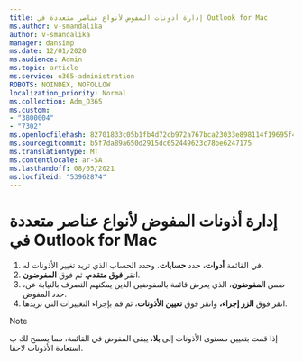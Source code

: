 ```yaml
---
title: إدارة أذونات المفوض لأنواع عناصر متعددة في Outlook for Mac
ms.author: v-smandalika
author: v-smandalika
manager: dansimp
ms.date: 12/01/2020
ms.audience: Admin
ms.topic: article
ms.service: o365-administration
ROBOTS: NOINDEX, NOFOLLOW
localization_priority: Normal
ms.collection: Adm_O365
ms.custom:
- "3800004"
- "7302"
ms.openlocfilehash: 82701833c05b1fb4d72cb972a767bca23033e898114f19695f42a116239c2221
ms.sourcegitcommit: b5f7da89a650d2915dc652449623c78be6247175
ms.translationtype: MT
ms.contentlocale: ar-SA
ms.lasthandoff: 08/05/2021
ms.locfileid: "53962874"
---
```

# <a name="manage-delegate-permissions-for-multiple-item-types-in-outlook-for-mac"></a>إدارة أذونات المفوض لأنواع عناصر متعددة في Outlook for Mac

1. في القائمة **أدوات،** حدد **حسابات**، وحدد الحساب الذي تريد تغيير الأذونات له.
2. انقر **فوق متقدم**، ثم فوق **المفوضون**.
3. ضمن **المفوضون**، الذي يعرض قائمة بالمفوضين الذين يمكنهم التصرف بالنيابة عن، حدد المفوض.
4. انقر فوق **الزر إجراء،** وانقر فوق **تعيين الأذونات**، ثم قم بإجراء التغييرات التي تريدها.

> [!NOTE]
> إذا قمت بتعيين مستوى الأذونات إلى **بلا**، يبقى المفوض في القائمة، مما يسمح لك ب استعادة الأذونات لاحقا.
